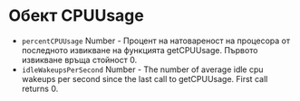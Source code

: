 # Обект CPUUsage

* `percentCPUUsage` Number - Процент на натовареност на процесора от последното извикване на функцията getCPUUsage. Първото извикване връща стойност 0.
* `idleWakeupsPerSecond` Number - The number of average idle cpu wakeups per second since the last call to getCPUUsage. First call returns 0.